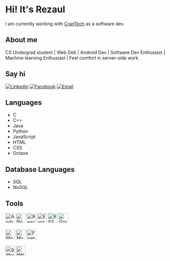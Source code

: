 # Hi! It's Rezaul
I am currently working with  <a href="https://www.linkedin.com/company/icommunix/mycompany/">CranTech</a> as a software dev.


## About me 
CS Undergrad student | Web Deb | Android Dev | Software Dev Enthusiast | Machine learning Enthusiast | Feel comfort in server-side work

## Say hi 
[![Linkedin](https://img.shields.io/badge/Linkedin-blue)](https://www.linkedin.com/in/rezaul-karim-61371017a)
[![Facebook](https://img.shields.io/badge/Facebook-green)](https://www.facebook.com/Rezaul28)
[![Email](https://img.shields.io/badge/Email-red)](mailto:rezaul.csedu@gmail.com)

## Languages 
- C
- C++
- Java
- Python
- JavaScript
- HTML
- CSS
- Octave

## Database Languages
- SQL
- NoSQL

## Tools
<img align="left" alt="Android Studio" width="30px" src="https://i.pinimg.com/originals/4e/74/7c/4e747c82368d9681b75d54f56319dae7.png" />
<img align="left" alt="Nodejs" width="30px" src="https://upload.wikimedia.org/wikipedia/commons/thumb/d/d9/Node.js_logo.svg/1280px-Node.js_logo.svg.png" />
<img align="left" alt="React" width="30px" src="https://cdn.iconscout.com/icon/free/png-512/react-1-282599.png" />
<img align="left" alt="Express" width="30px" src="https://e7.pngegg.com/pngimages/545/451/png-clipart-node-js-express-js-javascript-solution-stack-web-application-others-angle-text.png" />
<img align="left" alt="REST API" width="30px" src="https://icon-library.com/images/rest-api-icon/rest-api-icon-8.jpg" />
<img align="left" alt="GraphQl" width="30px" src="https://miro.medium.com/max/1200/1*oyUZ4k1clyKiaahg0pfixQ.png" />
<br>
<br>
<br>

<img align="left" alt="Mongodb" width="30px" src="https://banner2.cleanpng.com/20180702/bgt/kisspng-mongodb-database-nosql-postgresql-mongo-5b39f9e3445fa6.5652746415305261792801.jpg" />
<img align="left" alt="Mysql" width="30px" src="https://cdn.worldvectorlogo.com/logos/mysql-7.svg" />
<img align="left" alt="Firebase" width="30px" src="https://firebase.google.com/images/brand-guidelines/logo-vertical.png" />
<br>
<br>
<br>
<img align="left" alt="github" width="30px" src="https://cdn.iconscout.com/icon/free/png-256/github-84-436555.png" />
<img align="left" alt="Heroku" width="30px" src="https://cdn.worldvectorlogo.com/logos/heroku.svg" />


<!--
**rezaul28/rezaul28** is a ✨ _special_ ✨ repository because its `README.md` (this file) appears on your GitHub profile.

Here are some ideas to get you started:

- 🔭 I’m currently working on ...
- 🌱 I’m currently learning ...
- 👯 I’m looking to collaborate on ...
- 🤔 I’m looking for help with ...
- 💬 Ask me about ...
- 📫 How to reach me: ...
- 😄 Pronouns: ...
- ⚡ Fun fact: ...
-->
